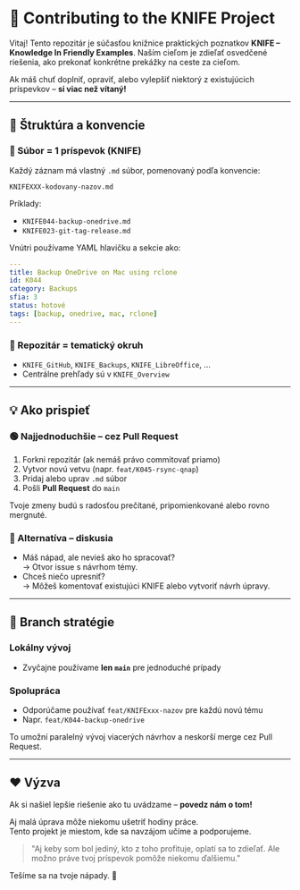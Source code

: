 # 🤝 Contributing to the KNIFE Project

Vitaj! Tento repozitár je súčasťou knižnice praktických poznatkov **KNIFE – Knowledge In Friendly Examples**. Naším cieľom je zdieľať osvedčené riešenia, ako prekonať konkrétne prekážky na ceste za cieľom.

Ak máš chuť doplniť, opraviť, alebo vylepšiť niektorý z existujúcich príspevkov – **si viac než vítaný!**

---

## 🧭 Štruktúra a konvencie

### 📁 Súbor = 1 príspevok (KNIFE)
Každý záznam má vlastný `.md` súbor, pomenovaný podľa konvencie:

```
KNIFEXXX-kodovany-nazov.md
```

Príklady:
- `KNIFE044-backup-onedrive.md`
- `KNIFE023-git-tag-release.md`

Vnútri používame YAML hlavičku a sekcie ako:
```yaml
---
title: Backup OneDrive on Mac using rclone
id: K044
category: Backups
sfia: 3
status: hotové
tags: [backup, onedrive, mac, rclone]
---
```

### 📂 Repozitár = tematický okruh
- `KNIFE_GitHub`, `KNIFE_Backups`, `KNIFE_LibreOffice`, ...
- Centrálne prehľady sú v `KNIFE_Overview`

---

## 💡 Ako prispieť

### 🟢 Najjednoduchšie – cez Pull Request
1. Forkni repozitár (ak nemáš právo commitovať priamo)
2. Vytvor novú vetvu (napr. `feat/K045-rsync-qnap`)
3. Pridaj alebo uprav `.md` súbor
4. Pošli **Pull Request** do `main`

Tvoje zmeny budú s radosťou prečítané, pripomienkované alebo rovno mergnuté.

### 🧪 Alternatíva – diskusia
- Máš nápad, ale nevieš ako ho spracovať?  
  → Otvor issue s návrhom témy.
- Chceš niečo upresniť?  
  → Môžeš komentovať existujúci KNIFE alebo vytvoriť návrh úpravy.

---

## 🌿 Branch stratégie

### Lokálny vývoj
- Zvyčajne používame **len `main`** pre jednoduché prípady

### Spolupráca
- Odporúčame používať `feat/KNIFExxx-nazov` pre každú novú tému
- Napr. `feat/K044-backup-onedrive`

To umožní paralelný vývoj viacerých návrhov a neskorší merge cez Pull Request.

---

## ❤️ Výzva
Ak si našiel lepšie riešenie ako tu uvádzame – **povedz nám o tom!**

Aj malá úprava môže niekomu ušetriť hodiny práce.  
Tento projekt je miestom, kde sa navzájom učíme a podporujeme.

> "Aj keby som bol jediný, kto z toho profituje, oplatí sa to zdieľať. Ale možno práve tvoj príspevok pomôže niekomu ďalšiemu."

Tešíme sa na tvoje nápady. 👋
